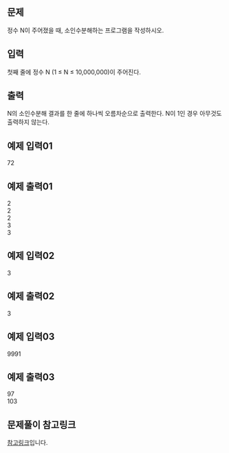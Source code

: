 ## 문제
정수 N이 주어졌을 때, 소인수분해하는 프로그램을 작성하시오.
## 입력
첫째 줄에 정수 N (1 ≤ N ≤ 10,000,000)이 주어진다.
## 출력
N의 소인수분해 결과를 한 줄에 하나씩 오름차순으로 출력한다. N이 1인 경우 아무것도 출력하지 않는다.

## 예제 입력01
72

## 예제 출력01
2  
2  
2  
3  
3
## 예제 입력02
3
## 예제 출력02
3

## 예제 입력03
9991
## 예제 출력03 
97  
103

## 문제풀이 참고링크
[참고링크](https://st-lab.tistory.com/152)입니다.